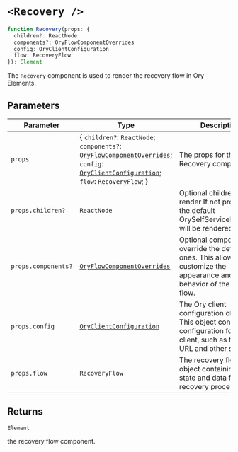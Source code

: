 # `<Recovery />`

```ts
function Recovery(props: {
  children?: ReactNode
  components?: OryFlowComponentOverrides
  config: OryClientConfiguration
  flow: RecoveryFlow
}): Element
```

The `Recovery` component is used to render the recovery flow in Ory Elements.

## Parameters

| Parameter           | Type                                                                                                                                                                                                                                     | Description                                                                                                                              |
| ------------------- | ---------------------------------------------------------------------------------------------------------------------------------------------------------------------------------------------------------------------------------------- | ---------------------------------------------------------------------------------------------------------------------------------------- |
| `props`             | \{ `children?`: `ReactNode`; `components?`: [`OryFlowComponentOverrides`](../../type-aliases/OryFlowComponentOverrides.md); `config`: [`OryClientConfiguration`](../../interfaces/OryClientConfiguration.md); `flow`: `RecoveryFlow`; \} | The props for the Recovery component.                                                                                                    |
| `props.children?`   | `ReactNode`                                                                                                                                                                                                                              | Optional children to render If not provided, the default OrySelfServiceFlowCard will be rendered.                                        |
| `props.components?` | [`OryFlowComponentOverrides`](../../type-aliases/OryFlowComponentOverrides.md)                                                                                                                                                           | Optional components to override the default ones. This allows you to customize the appearance and behavior of the recovery flow.         |
| `props.config`      | [`OryClientConfiguration`](../../interfaces/OryClientConfiguration.md)                                                                                                                                                                   | The Ory client configuration object. This object contains the configuration for the Ory client, such as the base URL and other settings. |
| `props.flow`        | `RecoveryFlow`                                                                                                                                                                                                                           | The recovery flow object containing the state and data for the recovery process.                                                         |

## Returns

`Element`

the recovery flow component.
